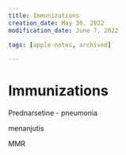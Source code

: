 ```yaml
---
title: Immunizations
creation_date: May 30, 2022
modification_date: June 7, 2022

tags: [apple-notes, archived]

---
```



# Immunizations # 

Prednarsetine - pneumonia 

menanjutis 

MMR

